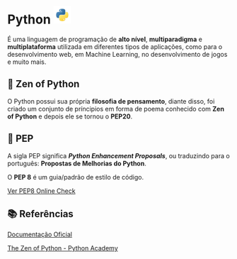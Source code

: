 # Python <img width="40" src="https://raw.githubusercontent.com/github/explore/80688e429a7d4ef2fca1e82350fe8e3517d3494d/topics/python/python.png"></img>

É uma linguagem de programação de **alto nível**, **multiparadigma** e **multiplataforma** utilizada em diferentes tipos de aplicações, como para o desenvolvimento web, em Machine Learning, no desenvolvimento de jogos e muito mais.

## :bookmark_tabs: Zen of Python 

O Python possui sua própria **filosofia de pensamento**, diante disso, foi criado um conjunto de príncipios em forma de poema conhecido com **Zen of Python** e depois ele se tornou o **PEP20**.

## :page_with_curl: PEP

A sigla PEP significa ***Python Enhancement Proposals***, ou traduzindo para o português: **Propostas de Melhorias do Python**.

O **PEP 8** é um guia/padrão de estilo de código.

[Ver PEP8 Online Check](http://pep8online.com/)

## :books: Referências

[Documentação Oficial](https://www.python.org/)

[The Zen of Python - Python Academy](https://pythonacademy.com.br/zen-of-python)
